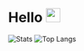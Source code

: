 # Hello <img src="https://github.com/TheDudeThatCode/TheDudeThatCode/blob/master/Assets/Hi.gif" width="29px">

![Stats](https://github-readme-stats.vercel.app/api?username=b0rdjack&show_icons=true&count_private=true&theme=dark&hide=stars)
![Top Langs](https://github-readme-stats.vercel.app/api/top-langs/?username=b0rdjack&layout=compact&langs_count=5&theme=dark)